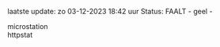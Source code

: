 laatste update: 
zo 03-12-2023 18:42   uur 
Status: FAALT - geel - 
<div class="service Y">microstation</div><div class="service G">httpstat</div>